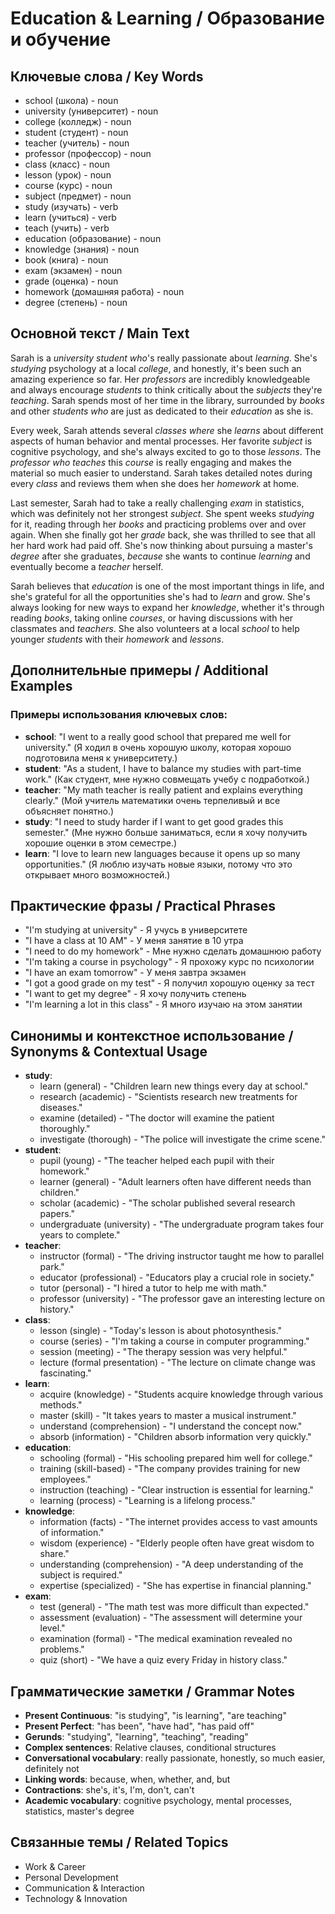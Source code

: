 # Education & Learning / Образование и обучение

## Ключевые слова / Key Words
- school (школа) - noun
- university (университет) - noun
- college (колледж) - noun
- student (студент) - noun
- teacher (учитель) - noun
- professor (профессор) - noun
- class (класс) - noun
- lesson (урок) - noun
- course (курс) - noun
- subject (предмет) - noun
- study (изучать) - verb
- learn (учиться) - verb
- teach (учить) - verb
- education (образование) - noun
- knowledge (знания) - noun
- book (книга) - noun
- exam (экзамен) - noun
- grade (оценка) - noun
- homework (домашняя работа) - noun
- degree (степень) - noun

## Основной текст / Main Text

Sarah is a *university* *student* *who*'s really passionate about *learning*. She's *studying* psychology at a local *college*, and honestly, it's been such an amazing experience so far. Her *professors* are incredibly knowledgeable and always encourage *students* to think critically about the *subjects* they're *teaching*. Sarah spends most of her time in the library, surrounded by *books* and other *students* *who* are just as dedicated to their *education* as she is.

Every week, Sarah attends several *classes* *where* she *learns* about different aspects of human behavior and mental processes. Her favorite *subject* is cognitive psychology, and she's always excited to go to those *lessons*. The *professor* *who* *teaches* this *course* is really engaging and makes the material so much easier to understand. Sarah takes detailed notes during every *class* and reviews them when she does her *homework* at home.

Last semester, Sarah had to take a really challenging *exam* in statistics, which was definitely not her strongest *subject*. She spent weeks *studying* for it, reading through her *books* and practicing problems over and over again. When she finally got her *grade* back, she was thrilled to see that all her hard work had paid off. She's now thinking about pursuing a master's *degree* after she graduates, *because* she wants to continue *learning* and eventually become a *teacher* herself.

Sarah believes that *education* is one of the most important things in life, and she's grateful for all the opportunities she's had to *learn* and grow. She's always looking for new ways to expand her *knowledge*, whether it's through reading *books*, taking online *courses*, or having discussions with her classmates and *teachers*. She also volunteers at a local *school* to help younger *students* with their *homework* and *lessons*.

## Дополнительные примеры / Additional Examples

### Примеры использования ключевых слов:
- **school**: "I went to a really good school that prepared me well for university." (Я ходил в очень хорошую школу, которая хорошо подготовила меня к университету.)
- **student**: "As a student, I have to balance my studies with part-time work." (Как студент, мне нужно совмещать учебу с подработкой.)
- **teacher**: "My math teacher is really patient and explains everything clearly." (Мой учитель математики очень терпеливый и все объясняет понятно.)
- **study**: "I need to study harder if I want to get good grades this semester." (Мне нужно больше заниматься, если я хочу получить хорошие оценки в этом семестре.)
- **learn**: "I love to learn new languages because it opens up so many opportunities." (Я люблю изучать новые языки, потому что это открывает много возможностей.)

## Практические фразы / Practical Phrases

- "I'm studying at university" - Я учусь в университете
- "I have a class at 10 AM" - У меня занятие в 10 утра
- "I need to do my homework" - Мне нужно сделать домашнюю работу
- "I'm taking a course in psychology" - Я прохожу курс по психологии
- "I have an exam tomorrow" - У меня завтра экзамен
- "I got a good grade on my test" - Я получил хорошую оценку за тест
- "I want to get my degree" - Я хочу получить степень
- "I'm learning a lot in this class" - Я много изучаю на этом занятии

## Синонимы и контекстное использование / Synonyms & Contextual Usage

- **study**: 
  - learn (general) - "Children learn new things every day at school."
  - research (academic) - "Scientists research new treatments for diseases."
  - examine (detailed) - "The doctor will examine the patient thoroughly."
  - investigate (thorough) - "The police will investigate the crime scene."
- **student**: 
  - pupil (young) - "The teacher helped each pupil with their homework."
  - learner (general) - "Adult learners often have different needs than children."
  - scholar (academic) - "The scholar published several research papers."
  - undergraduate (university) - "The undergraduate program takes four years to complete."
- **teacher**: 
  - instructor (formal) - "The driving instructor taught me how to parallel park."
  - educator (professional) - "Educators play a crucial role in society."
  - tutor (personal) - "I hired a tutor to help me with math."
  - professor (university) - "The professor gave an interesting lecture on history."
- **class**: 
  - lesson (single) - "Today's lesson is about photosynthesis."
  - course (series) - "I'm taking a course in computer programming."
  - session (meeting) - "The therapy session was very helpful."
  - lecture (formal presentation) - "The lecture on climate change was fascinating."
- **learn**: 
  - acquire (knowledge) - "Students acquire knowledge through various methods."
  - master (skill) - "It takes years to master a musical instrument."
  - understand (comprehension) - "I understand the concept now."
  - absorb (information) - "Children absorb information very quickly."
- **education**: 
  - schooling (formal) - "His schooling prepared him well for college."
  - training (skill-based) - "The company provides training for new employees."
  - instruction (teaching) - "Clear instruction is essential for learning."
  - learning (process) - "Learning is a lifelong process."
- **knowledge**: 
  - information (facts) - "The internet provides access to vast amounts of information."
  - wisdom (experience) - "Elderly people often have great wisdom to share."
  - understanding (comprehension) - "A deep understanding of the subject is required."
  - expertise (specialized) - "She has expertise in financial planning."
- **exam**: 
  - test (general) - "The math test was more difficult than expected."
  - assessment (evaluation) - "The assessment will determine your level."
  - examination (formal) - "The medical examination revealed no problems."
  - quiz (short) - "We have a quiz every Friday in history class."

## Грамматические заметки / Grammar Notes

- **Present Continuous**: "is studying", "is learning", "are teaching"
- **Present Perfect**: "has been", "have had", "has paid off"
- **Gerunds**: "studying", "learning", "teaching", "reading"
- **Complex sentences**: Relative clauses, conditional structures
- **Conversational vocabulary**: really passionate, honestly, so much easier, definitely not
- **Linking words**: because, when, whether, and, but
- **Contractions**: she's, it's, I'm, don't, can't
- **Academic vocabulary**: cognitive psychology, mental processes, statistics, master's degree

## Связанные темы / Related Topics

- Work & Career
- Personal Development
- Communication & Interaction
- Technology & Innovation
